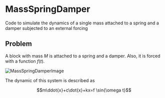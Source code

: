 # MassSpringDamper
Code to simulate the dynamics of a single mass attached to a spring and a damper subjected to an external forcing

## Problem

A block with mass $M$ is attached to a spring and a damper. Also, it is forced with a function $f(t)$. 

![MassSpringDamperImage](https://github.com/user-attachments/assets/c623b30b-ab8e-4530-bc29-431bc6d13c91)

The dynamic of this system is described as

$$m\ddot{x}+c\dot{x}+kx=f \sin{\omega t}$$
